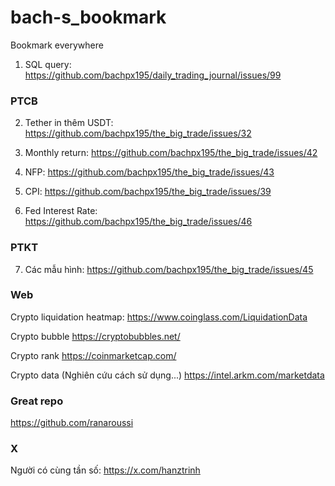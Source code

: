 # bach-s_bookmark
Bookmark everywhere

1. SQL query: https://github.com/bachpx195/daily_trading_journal/issues/99

### PTCB

2. Tether in thêm USDT: https://github.com/bachpx195/the_big_trade/issues/32

3. Monthly return: https://github.com/bachpx195/the_big_trade/issues/42

4. NFP: https://github.com/bachpx195/the_big_trade/issues/43

5. CPI: https://github.com/bachpx195/the_big_trade/issues/39

6. Fed Interest Rate: https://github.com/bachpx195/the_big_trade/issues/46

### PTKT

7. Các mẫu hình: https://github.com/bachpx195/the_big_trade/issues/45

### Web
Crypto liquidation heatmap: https://www.coinglass.com/LiquidationData

Crypto bubble https://cryptobubbles.net/

Crypto rank https://coinmarketcap.com/

Crypto data (Nghiên cứu cách sử dụng...) https://intel.arkm.com/marketdata

### Great repo
https://github.com/ranaroussi

### X
Người có cùng tần số: https://x.com/hanztrinh
